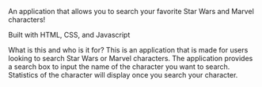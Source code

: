 An application that allows you to search your favorite Star Wars and Marvel characters!

Built with HTML, CSS, and Javascript

What is this and who is it for?
This is an application that is made for users looking to search Star Wars or Marvel characters. The application provides a search box to input the name of the character you want to search. Statistics of the character will display once you search your character. 
